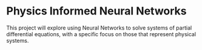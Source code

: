 # Physics Informed Neural Networks

This project will explore using Neural Networks to solve systems of partial differential equations, with a specific focus on those that represent physical systems. 
